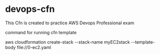 # devops-cfn

This Cfn is created to practice AWS Devops Professional exam


command for running cfn template

aws cloudformation create-stack --stack-name myEC2stack --template-body file://0-ec2.yaml

